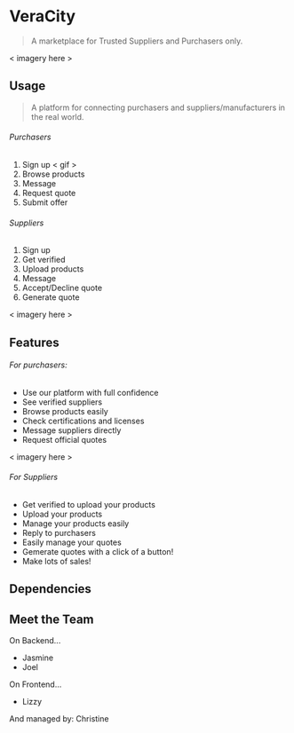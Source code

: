 # VeraCity
> A marketplace for Trusted Suppliers and Purchasers only.

< imagery here >


## Usage
> A platform for connecting purchasers and suppliers/manufacturers in the real world. 

###### Purchasers
1. Sign up
< gif >
2. Browse products
3. Message
4. Request quote
5. Submit offer


###### Suppliers
1. Sign up
2. Get verified
3. Upload products
4. Message
5. Accept/Decline quote
6. Generate quote

< imagery here >


## Features

###### For purchasers:
- Use our platform with full confidence
- See verified suppliers
- Browse products easily
- Check certifications and licenses
- Message suppliers directly
- Request official quotes

< imagery here >

###### For Suppliers
- Get verified to upload your products
- Upload your products
- Manage your products easily
- Reply to purchasers
- Easily manage your quotes
- Gemerate quotes with a click of a button!
- Make lots of sales!


## Dependencies


## Meet the Team

On Backend... 
- Jasmine
- Joel

On Frontend...
- Lizzy

And managed by: Christine
